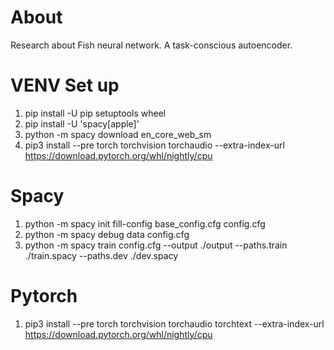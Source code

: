 # About
Research about Fish neural network. A task-conscious autoencoder. 

# VENV Set up

1. pip install -U pip setuptools wheel
2. pip install -U 'spacy[apple]'
3. python -m spacy download en_core_web_sm
4. pip3 install --pre torch torchvision torchaudio --extra-index-url https://download.pytorch.org/whl/nightly/cpu

# Spacy
1. python -m spacy init fill-config base_config.cfg config.cfg
2. python -m spacy debug data config.cfg
3. python -m spacy train config.cfg --output ./output --paths.train ./train.spacy --paths.dev ./dev.spacy

# Pytorch
1. pip3 install --pre torch torchvision torchaudio torchtext --extra-index-url https://download.pytorch.org/whl/nightly/cpu